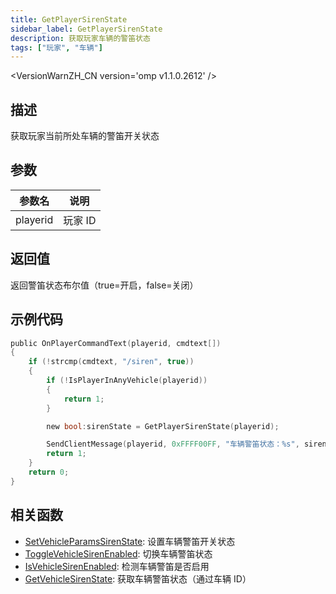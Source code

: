 ```yaml
---
title: GetPlayerSirenState
sidebar_label: GetPlayerSirenState
description: 获取玩家车辆的警笛状态
tags: ["玩家", "车辆"]
---
```


<VersionWarnZH_CN version='omp v1.1.0.2612' />

## 描述

获取玩家当前所处车辆的警笛开关状态

## 参数

| 参数名   | 说明    |
| -------- | ------- |
| playerid | 玩家 ID |

## 返回值

返回警笛状态布尔值（true=开启，false=关闭）

## 示例代码

```c
public OnPlayerCommandText(playerid, cmdtext[])
{
    if (!strcmp(cmdtext, "/siren", true))
    {
        if (!IsPlayerInAnyVehicle(playerid))
        {
            return 1;
        }

        new bool:sirenState = GetPlayerSirenState(playerid);

        SendClientMessage(playerid, 0xFFFF00FF, "车辆警笛状态：%s", sirenState ? "开启" : "关闭");
        return 1;
    }
    return 0;
}
```

## 相关函数

- [SetVehicleParamsSirenState](SetVehicleParamsSirenState): 设置车辆警笛开关状态
- [ToggleVehicleSirenEnabled](ToggleVehicleSirenEnabled): 切换车辆警笛状态
- [IsVehicleSirenEnabled](IsVehicleSirenEnabled): 检测车辆警笛是否启用
- [GetVehicleSirenState](GetVehicleSirenState): 获取车辆警笛状态（通过车辆 ID）
